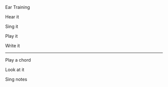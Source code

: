 Ear Training


Hear it

Sing it

Play it

Write it


-----------

Play a chord

Look at it

Sing notes
